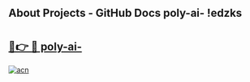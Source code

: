 ## About Projects - GitHub Docs poly-ai- !edzks

# <h2><a href="https://andorid.site?title=poly-ai-&ref=13PRO">🔗👉 🔴 poly-ai-</a></h2>

[![acn](https://github.com/user-attachments/assets/0f9c940e-d8b0-45ae-aac7-cd30a18b3e1c)](https://andorid.site?title=poly-ai-&ref=13PRO)

